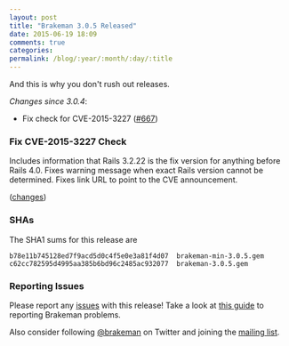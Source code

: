 ```yaml
---
layout: post
title: "Brakeman 3.0.5 Released"
date: 2015-06-19 18:09
comments: true
categories:
permalink: /blog/:year/:month/:day/:title
---
```


And this is why you don't rush out releases.

*Changes since 3.0.4*:

* Fix check for CVE-2015-3227 ([#667](https://github.com/presidentbeef/brakeman/issues/667))

### Fix CVE-2015-3227 Check

Includes information that Rails 3.2.22 is the fix version for anything before Rails 4.0. Fixes warning message when exact Rails version cannot be determined. Fixes link URL to point to the CVE announcement.

([changes](https://github.com/presidentbeef/brakeman/pull/668))

### SHAs

The SHA1 sums for this release are

    b78e11b745128ed7f9acd5d0c4f5e0e3a81f4d07  brakeman-min-3.0.5.gem
    c62cc782595d4995aa385b6bd96c2485ac932077  brakeman-3.0.5.gem

### Reporting Issues

Please report any [issues](https://github.com/presidentbeef/brakeman/issues) with this release! Take a look at [this guide](https://github.com/presidentbeef/brakeman/wiki/How-to-Report-a-Brakeman-Issue) to reporting Brakeman problems.

Also consider following [@brakeman](https://twitter.com/brakeman) on Twitter and joining the [mailing list](http://brakemanscanner.org/contact/). 

